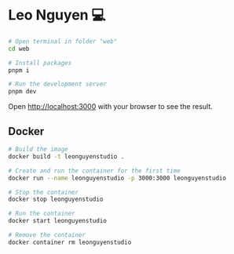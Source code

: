 # Leo Nguyen 💻

```bash
# Open terminal in folder "web"
cd web

# Install packages
pnpm i

# Run the development server
pnpm dev
```

Open [http://localhost:3000](http://localhost:3000) with your browser to see the result.

## Docker

```bash
# Build the image
docker build -t leonguyenstudio .

# Create and run the container for the first time
docker run --name leonguyenstudio -p 3000:3000 leonguyenstudio

# Stop the container
docker stop leonguyenstudio

# Run the container
docker start leonguyenstudio

# Remove the container
docker container rm leonguyenstudio
```
